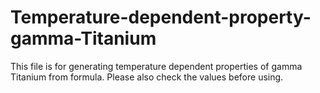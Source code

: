 # Temperature-dependent-property-gamma-Titanium
This file is for generating temperature dependent properties of gamma Titanium from formula. Please also check the values before using.
